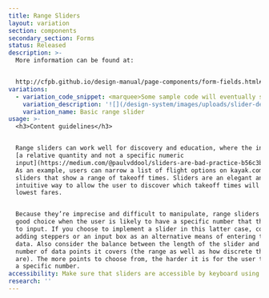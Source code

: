 ```yaml
---
title: Range Sliders
layout: variation
section: components
secondary_section: Forms
status: Released
description: >-
  More information can be found at:


  http://cfpb.github.io/design-manual/page-components/form-fields.html#range-sliders
variations:
  - variation_code_snippet: <marquee>Some sample code will eventually show up here.</marquee>
    variation_description: '![](/design-system/images/uploads/slider-default.png)'
    variation_name: Basic range slider
usage: >-
  <h3>Content guidelines</h3>


  Range sliders can work well for discovery and education, where the inputs are
  [a relative quantity and not a specific numeric
  input](https://medium.com/@paulvddool/sliders-are-bad-practice-b56c3b7a6e19).
  As an example, users can narrow a list of flight options on kayak.com with
  sliders that show a range of takeoff times. Sliders are an elegant and
  intuitive way to allow the user to discover which takeoff times will yield the
  lowest fares.


  Because they’re imprecise and difficult to manipulate, range sliders are not a
  good choice when the user is likely to have a specific number that they want
  to input. If you choose to implement a slider in this latter case, consider
  adding steppers or an input box as an alternative means of entering the same
  data. Also consider the balance between the length of the slider and the
  number of data points it covers (the range as well as how discrete the points
  are). The more points to choose from, the harder it is for the user to target
  a specific number.
accessibility: Make sure that sliders are accessible by keyboard using the arrow keys
research: ''
---
```

